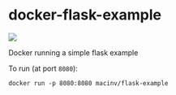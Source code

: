 # docker-flask-example
[![](https://images.microbadger.com/badges/image/macinv/flask-example.svg)](https://microbadger.com/images/macinv/flask-example "Get your own image badge on microbadger.com")

Docker running a simple flask example

To run (at port `8080`):

    docker run -p 8080:8080 macinv/flask-example
